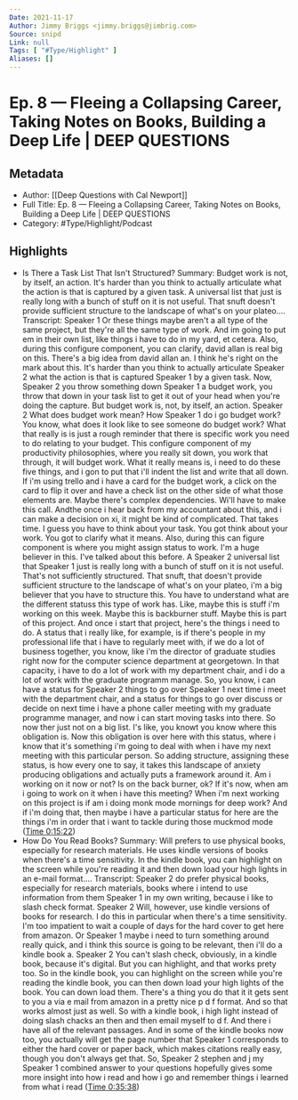 ```yaml
---
Date: 2021-11-17
Author: Jimmy Briggs <jimmy.briggs@jimbrig.com>
Source: snipd
Link: null
Tags: [ "#Type/Highlight" ]
Aliases: []
---
```

# Ep. 8 —  Fleeing a Collapsing Career, Taking Notes on Books, Building a Deep Life | DEEP QUESTIONS

## Metadata
- Author: [[Deep Questions with Cal Newport]]
- Full Title: Ep. 8 —  Fleeing a Collapsing Career, Taking Notes on Books, Building a Deep Life | DEEP QUESTIONS
- Category: #Type/Highlight/Podcast

## Highlights
- Is There a Task List That Isn't Structured?
  Summary:
  Budget work is not, by itself, an action. It's harder than you think to actually articulate what the action is that is captured by a given task. A universal list that just is really long with a bunch of stuff on it is not useful. That snuft doesn't provide sufficient structure to the landscape of what's on your plateo....
  Transcript:
  Speaker 1
  Or these things maybe aren't a all type of the same project, but they're all the same type of work. And im going to put em in their own list, like things i have to do in my yard, et cetera. Also, during this configure component, you can clarify, david allan is real big on this. There's a big idea from david allan an. I think he's right on the mark about this. It's harder than you think to actually articulate
  Speaker 2
  what the action is that is captured
  Speaker 1
  by a given task. Now,
  Speaker 2
  you throw something down
  Speaker 1
  a budget work, you throw that down in your task list to get it out of your head when you're doing the capture. But budget work is, not, by itself, an action.
  Speaker 2
  What does budget work mean? How
  Speaker 1
  do i go budget work? You know, what does it look like to see someone do budget work? What that really is is just a rough reminder that there is specific work you need to do relating to your budget. This configure component of my productivity philosophies, where you really sit down, you work that through, it will budget work. What it really means is, i need to do these five things, and i gon to put that i'll indent the list and write that all down. If i'm using trello and i have a card for the budget work, a click on the card to flip it over and have a check list on the other side of what those elements are. Maybe there's complex dependencies. Wi'll have to make this call. Andthe once i hear back from my accountant about this, and i can make a decision on xi, it might be kind of complicated. That takes time. I guess you have to think about your task. You got think about your work. You got to clarify what it means. Also, during this can figure component is where you might assign status to work. I'm a huge believer in this. I've talked about this before. A
  Speaker 2
  universal list that
  Speaker 1
  just is really long with a bunch of stuff on it is not useful. That's not sufficiently structured. That snuft, that doesn't provide sufficient structure to the landscape of what's on your plateo, i'm a big believer that you have to structure this. You have to understand what are the different statuss this type of work has. Like, maybe this is stuff i'm working on this week. Maybe this is backburner stuff. Maybe this is part of this project. And once i start that project, here's the things i need to do. A status that i really like, for example, is if there's people in my professional life that i have to regularly meet with, if we do a lot of business together, you know, like i'm the director of graduate studies right now for the computer science department at georgetown. In that capacity, i have to do a lot of work with my department chair, and i do a lot of work with the graduate programm manage. So, you know, i can have a status for
  Speaker 2
  things to go over
  Speaker 1
  next time i meet with the department chair, and a status for things to go over discuss or decide on next time i have a phone caller meeting with my graduate programme manager, and now i can start moving tasks into there. So now ther just not on a big list. I's like, you knowt you know where this obligation is. Now this obligation is over here with this status, where i know that it's something i'm going to deal with when i have my next meeting with this particular person. So adding structure, assigning these status, is how every one to say, it takes this landscape of anxiety producing obligations and actually puts a framework around it. Am i working on it now or not? Is on the back burner, ok? If it's now, when am i going to work on it when i have this meeting? When i'm next working on this project is if am i doing monk mode mornings for deep work? And if i'm doing that, then maybe i have a particular status for here are the things i'm in order that i want to tackle during those muckmod mode ([Time 0:15:22](https://share.snipd.com/snip/7fdc8546-5cf7-4fe3-8e3c-360e52754d70))
- How Do You Read Books?
  Summary:
  Will prefers to use physical books, especially for research materials. He uses kindle versions of books when there's a time sensitivity. In the kindle book, you can highlight on the screen while you're reading it and then down load your high lights in an e-mail format....
  Transcript:
  Speaker 2
  do prefer physical books, especially for research materials, books where i intend to use information from them
  Speaker 1
  in my own writing, because i like to slash check format.
  Speaker 2
  Will, however, use kindle versions of books for research. I do this in particular when there's a time sensitivity. I'm too impatient to wait a couple of days for the hard cover to get here from amazon. Or
  Speaker 1
  maybe i need to turn something around really quick, and i think this source is going to be relevant, then i'll do a kindle book a.
  Speaker 2
  You can't slash check, obviously, in a kindle book, because it's digital. But you can highlight, and that works prety too. So in the kindle book, you can highlight on the screen while you're reading the kindle book, you can then down load your high lights of the book. You can down load them. There's a thing you do that it it gets sent to you a via e mail from amazon in a pretty nice p d f format. And so that works almost just as well. So with a kindle book, i high light instead of doing slash chacks an then and then email myself to d f. And there i have all of the relevant passages. And in some of the kindle books now too, you actually will get the page number that
  Speaker 1
  corresponds to either the hard cover or paper back, which makes citations really easy, though you don't always get that. So,
  Speaker 2
  stephen and j my
  Speaker 1
  combined answer to your questions hopefully gives some more insight into how i read and how i go and remember things i learned from what i read ([Time 0:35:38](https://share.snipd.com/snip/1cfb3c29-e409-4278-8caa-3ea53e731a39))
